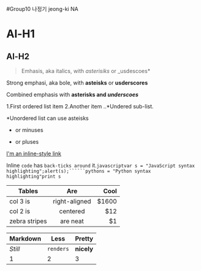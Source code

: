 #Group10
나정기 jeong-ki NA

Al-H1
======

Al-H2
------

> Emhasis, aka italics, with *asterisiks* or _usdescoes*

Strong emphasi, aka bole, with **asteisks** or __usderscores__

Combined emphasis with **asterisks and _underscoes_**

1.First ordered list item
2.Another item
..*Undered sub-list.

*Unordered list can use asteisks
- or minuses
+ or pluses

[I'm an inline-style link](https://www.google.com)

Inline `code` has `back-ticks around` it.```javascriptvar s = "JavaScript syntax highlighting";alert(s);``````pythons = "Python syntax highlighting"print s```

| Tables | Are | Cool |
| ---------------- |:----------------:| ---------:|
| col 3 is | right-aligned | $1600 |
| col 2 is | centered | $12 |
| zebra stripes | are neat | $1 |

Markdown | Less | Pretty
--- | --- | ---
*Still* | `renders` | **nicely**
1 | 2 | 3


